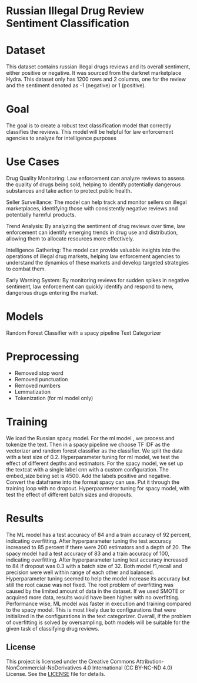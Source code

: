 # Russian Illegal Drug Review Sentiment Classification

# Dataset
This dataset contains russian illegal drugs reviews and its overall sentiment, either positive or negative. It was sourced from the darknet marketplace Hydra. This dataset only has 1200 rows and 2 columns, one for the review and the sentiment denoted as -1 (negative) or 1 (positive). 

# Goal
The goal is to create a robust text classification model that correctly classifies the reviews. This model will be helpful for law enforcement agencies to analyze for intelligence purposes 

# Use Cases
Drug Quality Monitoring: Law enforcement can analyze reviews to assess the quality of drugs being sold, helping to identify potentially dangerous substances and take action to protect public health.

Seller Surveillance: The model can help track and monitor sellers on illegal marketplaces, identifying those with consistently negative reviews and potentially harmful products.

Trend Analysis: By analyzing the sentiment of drug reviews over time, law enforcement can identify emerging trends in drug use and distribution, allowing them to allocate resources more effectively.

Intelligence Gathering: The model can provide valuable insights into the operations of illegal drug markets, helping law enforcement agencies to understand the dynamics of these markets and develop targeted strategies to combat them.

Early Warning System: By monitoring reviews for sudden spikes in negative sentiment, law enforcement can quickly identify and respond to new, dangerous drugs entering the market.


# Models
Random Forest Classifier with a spacy pipeline
Text Categorizer

# Preprocessing
- Removed stop word
- Removed punctuation
- Removed numbers 
- Lemmatization 
- Tokenization (for ml model only)

# Training
We load the Russian spacy model. For the ml model , we process and tokenize the text. Then in a spacy pipeline we choose TF IDF as the vectorizer and random forest classifier as the classifier. We split the data with a test size of 0.2.  Hyperparameter tuning for ml model, we test the effect of different depths and estimators.
For the spacy model, we set up the textcat with a single label cnn with a custom configuration. The embed_size being set is 4500. Add the labels positive and negative. Convert the dataframe into the format spacy can use. Put it through the training loop with no dropout. Hyperpaarmeter tuning for spacy model, with test the effect of different batch sizes and dropouts.

# Results
The ML model has a test accuracy of 84 and a train accuracy of 92 percent, indicating overfitting. After hyperparameter tuning the test accuracy increased to 85 percent if there were 200 estimators and a depth of 20. The spacy model had a test accuracy of 83 and a train accuracy of 100, indicating overfitting. After hyperparameter tuning test accuracy increased to 84 if dropout was 0.3 with a batch size of 32. Both model f1,recall and precision were well within range of each other and balanced. Hyperparameter tuning seemed to help the model increase its accuracy but still the root cause was not fixed. The root problem of overfitting was caused by the limited amount of data in the dataset. If we used SMOTE or acquired more data, results would have been higher with no overfitting.  Performance wise, ML model was faster in execution and training compared to the spacy model. This is most likely due to configurations that were initialized in the configurations in the text categorizer. Overall, if the problem of overfitting is solved by oversampling, both models will be suitable for the given task of classifying drug reviews.

## License
This project is licensed under the Creative Commons Attribution-NonCommercial-NoDerivatives 4.0 International (CC BY-NC-ND 4.0) License. See the [LICENSE](./LICENSE) file for details.

